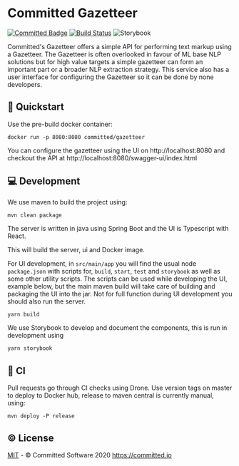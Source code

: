 # Committed Gazetteer

[![Committed Badge](https://img.shields.io/endpoint?url=https%3A%2F%2Fcommitted.software%2Fbadge)](https://committed.io)
[![Build Status](https://drone.committed.software/api/badges/commitd/components/status.svg)](https://drone.committed.software/commitd/gazetteer)
![Storybook](https://cdn.jsdelivr.net/gh/storybookjs/brand@master/badge/badge-storybook.svg)

Committed's Gazetteer offers a simple API for performing text markup using a Gazetteer.
The Gazetteer is often overlooked in favour of ML base NLP solutions but for high value targets a simple gazetteer can form an important part or a broader NLP extraction strategy. 
This service also has a user interface for configuring the Gazetteer so it can be done by none developers.

## 🚀 Quickstart

Use the pre-build docker container:

```shell
docker run -p 8080:8080 committed/gazetteer
```

You can configure the gazetteer using the UI on http://localhost:8080 and checkout the API at http://localhost:8080/swagger-ui/index.html

## 💻 Development

We use maven to build the project using:

```shell
mvn clean package 
```

The server is written in java using Spring Boot and the UI is Typescript with React.

This will build the server, ui and Docker image.

For UI development, in `src/main/app` you will find the usual node `package.json` with scripts for, `build`, `start`, `test` and `storybook` as well as some other utility scripts. 
The scripts can be used while developing the UI, example below, but the main maven build will take care of building and packaging the UI into the jar. 
Not for full function during UI development you should also run the server.

```bash
yarn build
```

We use Storybook to develop and document the components, this is run in development using

```bash
yarn storybook
```

## 🤖 CI

Pull requests go through CI checks using Drone. 
Use version tags on master to deploy to Docker hub, release to maven central is currently manual, using:

```shel
mvn deploy -P release
```

## ©️ License

[MIT](/LICENSE) - © Committed Software 2020 <https://committed.io>